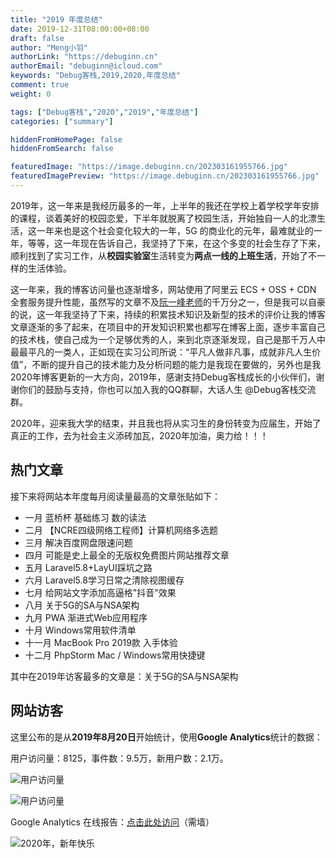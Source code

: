 ```yaml
---
title: "2019 年度总结"
date: 2019-12-31T08:00:00+08:00
draft: false
author: "Meng小羽"
authorLink: "https://debuginn.cn"
authorEmail: "debuginn@icloud.com"
keywords: "Debug客栈,2019,2020,年度总结"
comment: true
weight: 0

tags: ["Debug客栈","2020","2019","年度总结"]
categories: ["summary"]

hiddenFromHomePage: false
hiddenFromSearch: false

featuredImage: "https://image.debuginn.cn/202303161955766.jpg"
featuredImagePreview: "https://image.debuginn.cn/202303161955766.jpg"
---
```


2019年，这一年来是我经历最多的一年，上半年的我还在学校上着学校学年安排的课程，谈着美好的校园恋爱，下半年就脱离了校园生活，开始独自一人的北漂生活，这一年来也是这个社会变化较大的一年，5G 的商业化的元年，最难就业的一年，等等，这一年现在告诉自己，我坚持了下来，在这个多变的社会生存了下来，顺利找到了实习工作，从**校园实验室**生活转变为**两点一线的上班生活**，开始了不一样的生活体验。

这一年来，我的博客访问量也逐渐增多，网站使用了阿里云 ECS + OSS + CDN 全套服务提升性能，虽然写的文章不及[阮一峰老师](http://www.ruanyifeng.com/)的千万分之一，但是我可以自豪的说，这一年我坚持了下来，持续的积累技术知识及新型的技术的评价让我的博客文章逐渐的多了起来，在项目中的开发知识积累也都写在博客上面，逐步丰富自己的技术栈，使自己成为一个足够优秀的人，来到北京逐渐发现，自己是那千万人中最最平凡的一类人，正如现在实习公司所说：“平凡人做非凡事，成就非凡人生价值”，不断的提升自己的技术能力及分析问题的能力是我现在要做的，另外也是我2020年博客更新的一大方向，2019年，感谢支持Debug客栈成长的小伙伴们，谢谢你们的鼓励与支持，你也可以加入我的QQ群聊，大话人生 @Debug客栈交流群。

2020年，迎来我大学的结束，并且我也将从实习生的身份转变为应届生，开始了真正的工作，去为社会主义添砖加瓦，2020年加油，奥力给！！！

## 热门文章

接下来将网站本年度每月阅读量最高的文章张贴如下：

- 一月 蓝桥杯 基础练习 数的读法 
- 二月 【NCRE四级网络工程师】计算机网络多选题 
- 三月 解决百度网盘限速问题 
- 四月 可能是史上最全的无版权免费图片网站推荐文章 
- 五月 Laravel5.8+LayUI踩坑之路 
- 六月 Laravel5.8学习日常之清除视图缓存 
- 七月 给网站文字添加高逼格"抖音"效果 
- 八月 关于5G的SA与NSA架构 
- 九月 PWA 渐进式Web应用程序 
- 十月 Windows常用软件清单 
- 十一月 MacBook Pro 2019款 入手体验 
- 十二月 PhpStorm Mac / Windows常用快捷键

其中在2019年访客最多的文章是：关于5G的SA与NSA架构

## 网站访客

这里公布的是从**2019年8月20日**开始统计，使用**Google Analytics**统计的数据：

用户访问量：8125，事件数：9.5万，新用户数：2.1万。

![用户访问量](https://image.debuginn.cn/202303161958776.png)

![用户访问量](https://image.debuginn.cn/202303161958253.png)

Google Analytics 在线报告：[点击此处访问](https://analytics.google.com/analytics/web/#/p207970635/reports/home?params=_u..nav%3Dga1-experimental%26_u.dateOption%3DyearToDate%26_u.comparisonOption%3Ddisabled%26_r.4..cardDateRange%3Dcustom%26_r.4..date00%3D20190820%26_r.4..date01%3D20191227)（需墙）

![2020年，新年快乐](https://image.debuginn.cn/202303161959295.jpg)